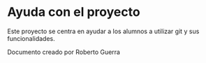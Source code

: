 # Ayuda con el proyecto

Este proyecto se centra en ayudar a los alumnos a utilizar git y sus funcionalidades.

Documento creado por Roberto Guerra

